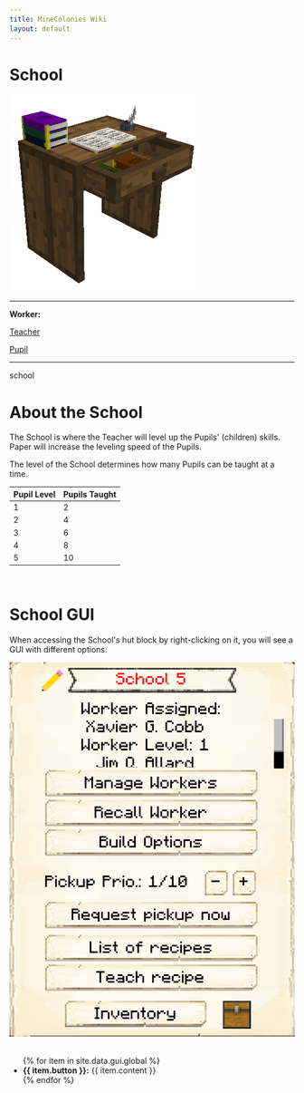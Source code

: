 ```yaml
---
title: MineColonies Wiki
layout: default
---
```

# School

<div class="infobox box text-center">
    <img src="../../assets/images/buildings/school.png" alt="School" />
    <hr />
    <div class="row section-text text-left">
        <div class="col">
        <p><strong>Worker:</strong></p>
        </div>
        <div class="col">
        <p><a href="../workers/teacher">Teacher</a></p>
        </div>
        <div class="col">
        <p><a href="../workers/pupil">Pupil</a></p>
        </div>
    </div>
    <hr />
    <recipe>school</recipe>
</div>

# About the School

The School is where the Teacher will level up the Pupils' (children) skills. Paper will increase the leveling speed of the Pupils. 

The level of the School determines how many Pupils can be taught at a time.

| Pupil Level | Pupils Taught |
| ----- | ----- |
| 1 | 2 |
| 2 | 4 |
| 3 | 6 |
| 4 | 8 |
| 5 | 10 |  

<br>

# School GUI

When accessing the School's hut block by right-clicking on it, you will see a GUI with different options:

<div class="row">
  <div class="col-sm-12 col-md">
    <img src="../../assets/images/gui/schoolgui.png" class="img-fluid mx-auto" alt="School GUI">
  </div>
  <div class="col-sm-12 col-md">
    <br>
    <ul>
      {% for item in site.data.gui.global %}
        <li><strong>{{ item.button }}:</strong> {{ item.content }}</li>
      {% endfor %}
    </ul>
  </div>
</div>
<br> <br>

